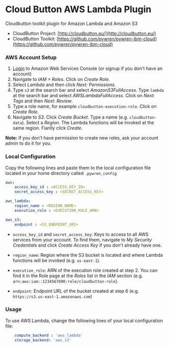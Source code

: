 
# Cloud Button AWS Lambda Plugin
Cloudbutton toolkit plugin for Amazon Lambda and Amazon S3

- CloudButton Project: [http://cloudbutton.eu/](http://cloudbutton.eu/)
- CloudButton Toolkit: [https://github.com/pywren/pywren-ibm-cloud](https://github.com/pywren/pywren-ibm-cloud)

### AWS Account Setup

 1. [Login](https://console.aws.amazon.com/?nc2=h_m_mc) to Amazon Web Services Console (or signup if you don't have an account)
 2. Navigate to *IAM > Roles*. Click on *Create Role*.
 3. Select *Lambda* and then click *Next: Permissions*.
 4. Type `s3` at the search bar and select *AmazonS3FullAccess*. Type `lambda` at the search bar and select *AWSLambdaFullAccess*. Click on *Next: Tags* and then *Next: Review*.
 5. Type a role name, for example `cloudbutton-execution-role`. Click on *Create Role*.
 6. Navigate to *S3*. Click *Create Bucket*. Type a name (e.g. `cloudbutton-data`). Select a *Region*. The Lambda functions will be invoked at the same region. Fianlly click *Create*.

**Note:**  If you don't have permission to create new roles, ask your account admin to do it for you.

### Local Configuration

Copy the following lines and paste them to the local configuration file located in your home directory called `.pywren_config`

```yaml
aws:
    access_key_id : <ACCESS_KEY_ID>
    secret_access_key : <SECRET_ACCESS_KEY>

aws_lambda:
    region_name : <REGION_NAME>
    execution_role : <EXECUTION_ROLE_ARN>

aws_s3:
    endpoint : <S3_ENDPOINT_URI>
```

 - `access_key_id` and `secret_access_key`: Keys to access to all AWS services from your account. To find them, navigate to *My Security Credentials* and click *Create Access Key* if you don't already have one.


 - `region_name`: Region where the S3 bucket is located and where Lambda functions will be invoked (e.g. `us-east-1`).
 - `execution_role`: ARN of the execution role created at step 2. You can find it in the Role page at the *Roles* list in the *IAM* section (e.g. `arn:aws:iam::1234567890:role/cloudbutton-role`).


- `endpoint`: Endpoint URL of the bucket created at step 6 (e.g. `https://s3.us-east-1.amazonaws.com`)

### Usage

To use AWS Lambda, change the following lines of your local configuration file:
```yaml
    compute_backend : 'aws_lambda'
    storage_backend: 'aws_s3'
```
